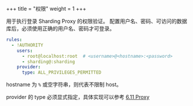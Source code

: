 +++
title = "权限"
weight = 1
+++

用于执行登录 Sharding Proxy 的权限验证。
配置用户名、密码、可访问的数据库后，必须使用正确的用户名、密码才可登录。

```yaml
rules:
  - !AUTHORITY
    users:
      - root@localhost:root  # <username>@<hostname>:<password>
      - sharding@:sharding
    provider:
      type: ALL_PRIVILEGES_PERMITTED
```

hostname 为 `%` 或空字符串，则代表不限制 host。

provider 的 type 必须显式指定，具体实现可以参考 [6.11 Proxy](/cn/dev-manual/proxy)
